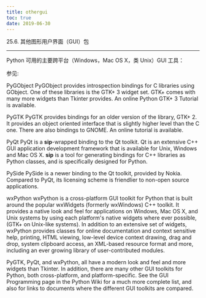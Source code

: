 ```yaml
---
title: othergui
toc: true
date: 2019-06-30
---
```

25.6. 其他图形用户界面（GUI）包
*******************************

Python 可用的主要跨平台（Windows，Mac OS X，类 Unix）GUI 工具：

参见:

  PyGObject
     PyGObject provides introspection bindings for C libraries using
     GObject.  One of these libraries is the GTK+ 3 widget set. GTK+
     comes with many more widgets than Tkinter provides.  An online
     Python GTK+ 3 Tutorial is available.

  PyGTK
     PyGTK provides bindings for an older version of the library, GTK+
     2.  It provides an object oriented interface that is slightly
     higher level than the C one.  There are also bindings to GNOME.
     An online tutorial is available.

  PyQt
     PyQt is a **sip**-wrapped binding to the Qt toolkit.  Qt is an
     extensive C++ GUI application development framework that is
     available for Unix, Windows and Mac OS X. **sip** is a tool for
     generating bindings for C++ libraries as Python classes, and is
     specifically designed for Python.

  PySide
     PySide is a newer binding to the Qt toolkit, provided by Nokia.
     Compared to PyQt, its licensing scheme is friendlier to non-open
     source applications.

  wxPython
     wxPython is a cross-platform GUI toolkit for Python that is built
     around the popular wxWidgets (formerly wxWindows) C++ toolkit.
     It provides a native look and feel for applications on Windows,
     Mac OS X, and Unix systems by using each platform's native
     widgets where ever possible, (GTK+ on Unix-like systems).  In
     addition to an extensive set of widgets, wxPython provides
     classes for online documentation and context sensitive help,
     printing, HTML viewing, low-level device context drawing, drag
     and drop, system clipboard access, an XML-based resource format
     and more, including an ever growing library of user-contributed
     modules.

PyGTK, PyQt, and wxPython, all have a modern look and feel and more
widgets than Tkinter. In addition, there are many other GUI toolkits
for Python, both cross-platform, and platform-specific. See the GUI
Programming page in the Python Wiki for a much more complete list, and
also for links to documents where the different GUI toolkits are
compared.
